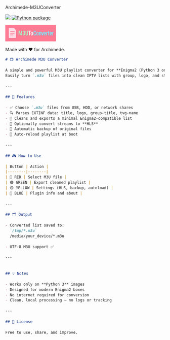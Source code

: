 Archimede-M3UConverter 
 

![](https://komarev.com/ghpvc/?username=Belfagor2005) [![Python package](https://github.com/Belfagor2005/Archimede-M3UConverter/actions/workflows/pylint.yml/badge.svg)](https://github.com/Belfagor2005/Archimede-M3UConverter/actions/workflows/pylint.yml)

<img src="https://github.com/Belfagor2005/Archimede-M3UConverter/blob/main/usr/lib/enigma2/python/Plugins/Extensions/M3UConverter/plugin.png">


Made with ❤️ for Archimede.


```markdown
# 📺 Archimede M3U Converter

A simple and powerful M3U playlist converter for **Enigma2 (Python 3 only)**.  
Easily turn `.m3u` files into clean IPTV lists with group, logo, and stream info.

---

## 🚀 Features

- ✅ Choose `.m3u` files from USB, HDD, or network shares
- 🔍 Parses EXTINF data: title, logo, group-title, tvg-name
- 🧹 Cleans and exports a minimal Enigma2-compatible list
- 🔁 Optionally convert streams to **HLS**
- 💾 Automatic backup of original files
- 🧠 Auto-reload playlist at boot

---

## 🎮 How to Use

| Button | Action |
|--------|--------|
| 🔴 RED | Select M3U file |
| 🟢 GREEN | Export cleaned playlist |
| 🟡 YELLOW | Settings (HLS, backup, autoload) |
| 🔵 BLUE | Plugin info and about |

---

## 🗂️ Output

- Converted list saved to:  
  `/tmp/*.m3u`
  /media/your_device/*.m3u

- UTF-8 M3U support ✅

---


## 💡 Notes

- Works only on **Python 3** images
- Designed for modern Enigma2 boxes
- No internet required for conversion
- Clean, local processing — no logs or tracking

---

## 📄 License

Free to use, share, and improve.

```
